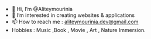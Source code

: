 - 👋 Hi, I’m @Aliteymourinia
- 👀 I’m interested in creating websites & applications
- 📫 How to reach me : aliteymourinia.dev@gmail.com
- Hobbies : Music ,Book , Movie , Art , Nature Immersion.

<!---
Aliteymourinia/Aliteymourinia is a ✨ special ✨ repository because its `README.md` (this file) appears on your GitHub profile.
You can click the Preview link to take a look at your changes.
--->
